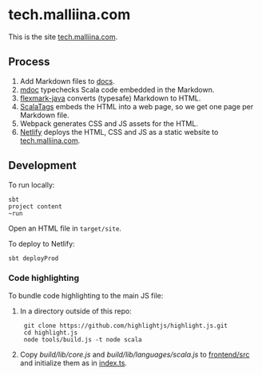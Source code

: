 # tech.malliina.com

This is the site [tech.malliina.com](https://tech.malliina.com).

## Process

1. Add Markdown files to [docs](docs).
1. [mdoc](mdoc) typechecks Scala code embedded in the Markdown.
1. [flexmark-java](https://github.com/vsch/flexmark-java) converts (typesafe) Markdown to HTML.
1. [ScalaTags](https://www.lihaoyi.com/scalatags/) embeds the HTML into a web page, so we get one page per Markdown file.
1. Webpack generates CSS and JS assets for the HTML.
1. [Netlify](https://www.netlify.com) deploys the HTML, CSS and JS as a static website to [tech.malliina.com](https://tech.malliina.com).

## Development

To run locally:

    sbt
    project content
    ~run

Open an HTML file in `target/site`.

To deploy to Netlify:

    sbt deployProd

### Code highlighting

To bundle code highlighting to the main JS file:

1. In a directory outside of this repo:

        git clone https://github.com/highlightjs/highlight.js.git
        cd highlight.js
        node tools/build.js -t node scala
    
1. Copy *build/lib/core.js* and *build/lib/languages/scala.js* to [frontend/src](frontend/src) and initialize them as in
[index.ts](frontend/src/index.ts).
